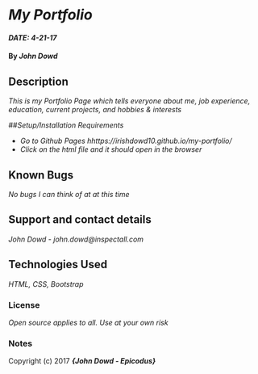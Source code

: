 # _My Portfolio_

#### _DATE: 4-21-17_

#### By _**John Dowd**_

## Description

_This is my Portfolio Page which tells everyone about me, job experience,      education, current projects, and hobbies & interests_

##_Setup/Installation Requirements_
* _Go to Github Pages hhttps://irishdowd10.github.io/my-portfolio/_
* _Click on the html file and it should open in the browser_

## Known Bugs
_No bugs I can think of at at this time_

## Support and contact details

_John Dowd - john.dowd@inspectall.com_

## Technologies Used

_HTML, CSS, Bootstrap_

### License

*Open source applies to all. Use at your own risk*

### Notes

Copyright (c) 2017 **_{John Dowd - Epicodus}_**
